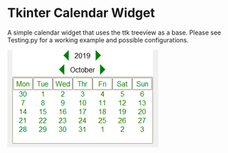 # Tkinter Calendar Widget
 A simple calendar widget that uses the ttk treeview as a base. Please see Testing.py for a working example and possible configurations. 

![alt text](https://github.com/cjonesrun3/Tkinter-Calendar-Widget/blob/master/TreeCalImg.PNG)
